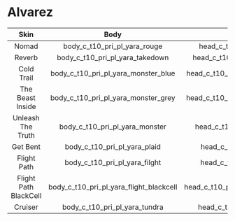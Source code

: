 # Alvarez 

| Skin | Body | Head | Arms
| :--: | :--: | :--: | :--: 
| Nomad | body_c_t10_pri_pl_yara_rouge | head_c_t10_pri_pl_yara_rouge | vm_c_t10_pri_pl_yara_rouge 
| Reverb | body_c_t10_pri_pl_yara_takedown | head_c_t10_pri_pl_yara_takedown | vm_c_t10_pri_pl_yara_takedown  
| Cold Trail | body_c_t10_pri_pl_yara_monster_blue | head_c_t10_pri_pl_yara_monster_blue | vm_c_t10_pri_pl_yara_monster_blue
| The Beast Inside | body_c_t10_pri_pl_yara_monster_grey | head_c_t10_pri_pl_yara_monster_grey | vm_c_t10_pri_pl_yara_monster_grey
| Unleash The Truth | body_c_t10_pri_pl_yara_monster | head_c_t10_pri_pl_yara_monster | vm_c_t10_pri_pl_yara_monster
| Get Bent | body_c_t10_pri_pl_yara_plaid| head_c_t10_pri_pl_yara_plaid | vm_c_t10_pri_pl_yara_plaid
| Flight Path| body_c_t10_pri_pl_yara_filght | head_c_t10_pri_pl_yara_filght | vm_c_t10_pri_pl_yara_filght
| Flight Path BlackCell | body_c_t10_pri_pl_yara_flight_blackcell | head_c_t10_pri_pl_yara_flight_blackcell| vm_c_t10_pri_pl_yara_flight_blackcell
| Cruiser | body_c_t10_pri_pl_yara_tundra | head_c_t10_pri_pl_yara_tundra | vm_c_t10_pri_pl_yara_tundra

